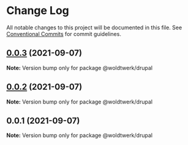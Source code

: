 # Change Log

All notable changes to this project will be documented in this file.
See [Conventional Commits](https://conventionalcommits.org) for commit guidelines.

## [0.0.3](https://github.com/woldtwerk/utilities/compare/@woldtwerk/drupal@0.0.2...@woldtwerk/drupal@0.0.3) (2021-09-07)

**Note:** Version bump only for package @woldtwerk/drupal





## [0.0.2](https://github.com/woldtwerk/utilities/compare/@woldtwerk/drupal@0.0.1...@woldtwerk/drupal@0.0.2) (2021-09-07)

**Note:** Version bump only for package @woldtwerk/drupal





## 0.0.1 (2021-09-07)

**Note:** Version bump only for package @woldtwerk/drupal
